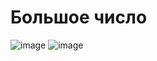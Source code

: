 # Большое число
![image](https://user-images.githubusercontent.com/72396348/136347572-83e9a1c5-1f20-43ff-8acd-139de1320cdc.png)
![image](https://user-images.githubusercontent.com/72396348/136347599-4f640bfa-cbc0-4e3f-b84d-900e6c68a6e2.png)
